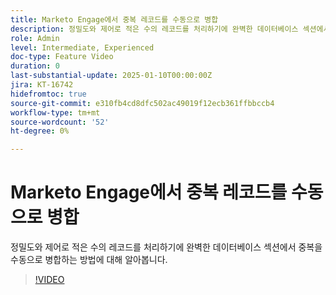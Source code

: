 ```yaml
---
title: Marketo Engage에서 중복 레코드를 수동으로 병합
description: 정밀도와 제어로 적은 수의 레코드를 처리하기에 완벽한 데이터베이스 섹션에서 중복을 수동으로 병합하는 방법에 대해 알아봅니다.
role: Admin
level: Intermediate, Experienced
doc-type: Feature Video
duration: 0
last-substantial-update: 2025-01-10T00:00:00Z
jira: KT-16742
hidefromtoc: true
source-git-commit: e310fb4cd8dfc502ac49019f12ecb361ffbbccb4
workflow-type: tm+mt
source-wordcount: '52'
ht-degree: 0%

---
```



# Marketo Engage에서 중복 레코드를 수동으로 병합

정밀도와 제어로 적은 수의 레코드를 처리하기에 완벽한 데이터베이스 섹션에서 중복을 수동으로 병합하는 방법에 대해 알아봅니다.

>[!VIDEO](https://video.tv.adobe.com/v/3443657/?learn=on&enablevpops&captions=kor)
